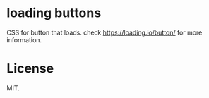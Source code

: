# loading buttons

CSS for button that loads. check https://loading.io/button/ for more information.


# License

MIT.


